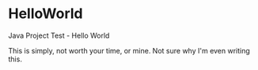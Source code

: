 # HelloWorld
Java Project Test - Hello World

This is simply, not worth your time, or mine. Not sure why I'm even writing this.
